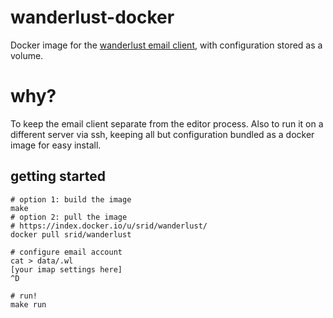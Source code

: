 # wanderlust-docker

Docker image for the [wanderlust email client](http://www.emacswiki.org/emacs/WanderLust), with configuration stored as a volume.

# why?

To keep the email client separate from the editor process. Also to run it on a different server via ssh, keeping all but configuration bundled as a docker image for easy install.

## getting started

```
# option 1: build the image
make
# option 2: pull the image
# https://index.docker.io/u/srid/wanderlust/
docker pull srid/wanderlust

# configure email account
cat > data/.wl
[your imap settings here]
^D

# run!
make run
```
